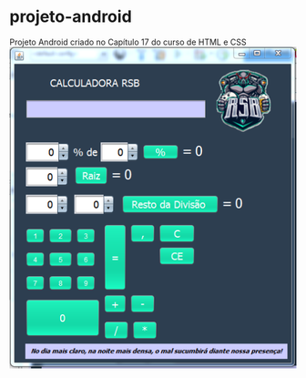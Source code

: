# projeto-android
Projeto Android criado no Capítulo 17 do curso de HTML e CSS
![alt text](https://github.com/Khufos/Calculadora-Java-/blob/main/rsb.png)
